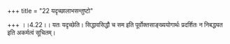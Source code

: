 +++
title = "22 यदृच्छालाभसन्तुष्टो"

+++
।।4.22।। यतः यदृच्छेति। सिद्धावसिद्धौ च सम इति पूर्वोक्तसाङ्ख्ययोगार्थः
प्रदर्शितः न निबद्ध्यत इति अकर्मत्वं सूचितम्।
